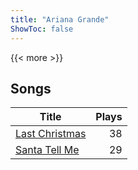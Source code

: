 ```yaml
---
title: "Ariana Grande"
ShowToc: false
---
```


{{< more >}}

## Songs
Title | Plays 
----- | -----: 
[Last Christmas](/songs/last-christmas) | 38
[Santa Tell Me](/songs/santa-tell-me) | 29

